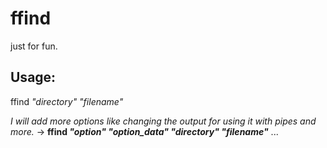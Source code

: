# ffind
just for fun.
## Usage:
ffind _"directory"_ _"filename"_

*I will add more options like changing the output for using it with pipes and more.* -> **ffind _"option"_ _"option_data"_ _"directory"_ _"filename"_** ...
